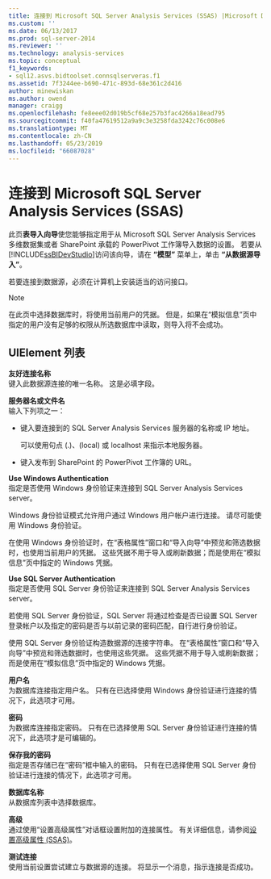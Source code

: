 ```yaml
---
title: 连接到 Microsoft SQL Server Analysis Services (SSAS) |Microsoft Docs
ms.custom: ''
ms.date: 06/13/2017
ms.prod: sql-server-2014
ms.reviewer: ''
ms.technology: analysis-services
ms.topic: conceptual
f1_keywords:
- sql12.asvs.bidtoolset.connsqlserveras.f1
ms.assetid: 7f3244ee-b690-471c-893d-68e361c2d416
author: minewiskan
ms.author: owend
manager: craigg
ms.openlocfilehash: fe8eee02d019b5cf68e257b3fac4266a18ead795
ms.sourcegitcommit: f40fa47619512a9a9c3e3258fda3242c76c008e6
ms.translationtype: MT
ms.contentlocale: zh-CN
ms.lasthandoff: 05/23/2019
ms.locfileid: "66087028"
---
```

# <a name="connect-to-microsoft-sql-server-analysis-services-ssas"></a>连接到 Microsoft SQL Server Analysis Services (SSAS)
  此页**表导入向导**使您能够指定用于从 Microsoft SQL Server Analysis Services 多维数据集或者 SharePoint 承载的 PowerPivot 工作簿导入数据的设置。 若要从 [!INCLUDE[ssBIDevStudio](../includes/ssbidevstudio-md.md)]访问该向导，请在 **“模型”** 菜单上，单击 **“从数据源导入”**。  
  
 若要连接到数据源，必须在计算机上安装适当的访问接口。  
  
> [!NOTE]  
>  在此页中选择数据库时，将使用当前用户的凭据。 但是，如果在“模拟信息”页中指定的用户没有足够的权限从所选数据库中读取，则导入将不会成功。  
  
## <a name="uielement-list"></a>UIElement 列表  
 **友好连接名称**  
 键入此数据源连接的唯一名称。 这是必填字段。  
  
 **服务器名或文件名**  
 输入下列项之一：  
  
-   键入要连接到的 SQL Server Analysis Services 服务器的名称或 IP 地址。  
  
     可以使用句点 (.)、(local) 或 localhost 来指示本地服务器。  
  
-   键入发布到 SharePoint 的 PowerPivot 工作簿的 URL。  
  
 **Use Windows Authentication**  
 指定是否使用 Windows 身份验证来连接到 SQL Server Analysis Services server。  
  
 Windows 身份验证模式允许用户通过 Windows 用户帐户进行连接。 请尽可能使用 Windows 身份验证。  
  
 在使用 Windows 身份验证时，在“表格属性”窗口和“导入向导”中预览和筛选数据时，也使用当前用户的凭据。 这些凭据不用于导入或刷新数据；而是使用在“模拟信息”页中指定的 Windows 凭据。  
  
 **Use SQL Server Authentication**  
 指定是否使用 SQL Server 身份验证来连接到 SQL Server Analysis Services server。  
  
 若使用 SQL Server 身份验证，SQL Server 将通过检查是否已设置 SQL Server 登录帐户以及指定的密码是否与以前记录的密码匹配，自行进行身份验证。  
  
 使用 SQL Server 身份验证构造数据源的连接字符串。 在“表格属性”窗口和“导入向导”中预览和筛选数据时，也使用这些凭据。 这些凭据不用于导入或刷新数据；而是使用在“模拟信息”页中指定的 Windows 凭据。  
  
 **用户名**  
 为数据库连接指定用户名。 只有在已选择使用 Windows 身份验证进行连接的情况下，此选项才可用。  
  
 **密码**  
 为数据库连接指定密码。 只有在已选择使用 SQL Server 身份验证进行连接的情况下，此选项才是可编辑的。  
  
 **保存我的密码**  
 指定是否存储已在“密码”框中输入的密码。 只有在已选择使用 SQL Server 身份验证进行连接的情况下，此选项才可用。  
  
 **数据库名称**  
 从数据库列表中选择数据库。  
  
 **高级**  
 通过使用“设置高级属性”对话框设置附加的连接属性。 有关详细信息，请参阅[设置高级属性 (SSAS)](set-advanced-properties-ssas.md)。  
  
 **测试连接**  
 使用当前设置尝试建立与数据源的连接。 将显示一个消息，指示连接是否成功。  
  
  
